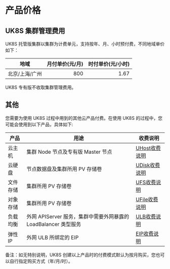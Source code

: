 # 产品价格

## UK8S 集群管理费用

UK8S 托管版集群以集群为计费单元，支持按年、月、小时预付费，不同地域单价如下：

|地域|月付单价(元/月)|时付单价(元/小时)|
|---|---:|---:|
|北京/上海/广州|800|1.67|

UK8S 专有版不收取集群管理费用。

## 其他

您需要为使用 UK8S 过程中用到的其他云产品付费。在使用 UK8S 的过程中，您可能会使用到以下产品，具体如下:

|产品|用途|收费说明|
|---|---|---|
|云主机|集群 Node 节点及专有版 Master 节点|[UHost收费说明](uhost/price)|
|云硬盘|节点数据盘及集群所用 PV 存储卷|[UDisk收费说明](udisk/price)|
|文件存储|集群所用 PV 存储卷|[UFS收费说明](ufs/price)|
|对象存储|集群所用 PV 存储卷|[UFile收费说明](ufile/bill/new)|
|负载均衡|外网 APIServer 服务，集群中需要外网暴露的 LoadBalancer 类型服务|[ULB收费说明](ulb/fast/price)|
|弹性IP|外网 ULB 所绑定的 EIP|[EIP收费说明](unet/eip_price/traffic)|


备注：如无特别说明，UK8S 创建以上产品时的付费模式默认为按月购买，您也可以自行指定购买方式（年/月/时）。
